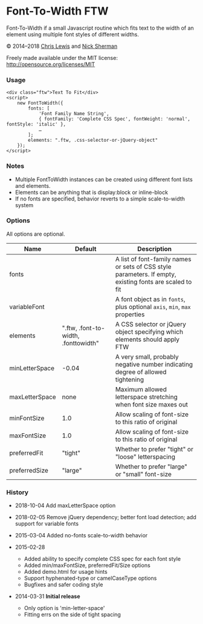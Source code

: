 # Font-To-Width FTW

Font-To-Width if a small Javascript routine which fits text to the width of an element 
using multiple font styles of different widths.

© 2014–2018 [Chris Lewis] and [Nick Sherman]

Freely made available under the MIT license: http://opensource.org/licenses/MIT

### Usage

	<div class="ftw">Text To Fit</div>
	<script> 
		new FontToWidth({
			fonts: [
				'Font Family Name String',
				{ fontFamily: 'Complete CSS Spec', fontWeight: 'normal', fontStyle: 'italic' },
				…
			];
			elements: ".ftw, .css-selector-or-jQuery-object"
		}); 
	</script>

### Notes
* Multiple FontToWidth instances can be created using different font lists and elements.
* Elements can be anything that is display:block or inline-block
* If no fonts are specified, behavior reverts to a simple scale-to-width system

### Options

All options are optional.

Name            | Default                               | Description
----------------|---------------------------------------|----------------------------------------------------------------------------------
 fonts          |                                       | A list of font-family names or sets of CSS style parameters. If empty, existing fonts are scaled to fit
 variableFont   |                                       | A font object as in `fonts`, plus optional `axis`, `min`, `max` properties
 elements       | ".ftw, .font-to-width, .fonttowidth"  | A CSS selector or jQuery object specifying which elements should apply FTW
 minLetterSpace | -0.04                                 | A very small, probably negative number indicating degree of allowed tightening
 maxLetterSpace | none                                  | Maximum allowed letterspace stretching when font size maxes out
 minFontSize    | 1.0                                   | Allow scaling of font-size to this ratio of original
 maxFontSize    | 1.0                                   | Allow scaling of font-size to this ratio of original
 preferredFit   | "tight"                               | Whether to prefer "tight" or "loose" letterspacing
 preferredSize  | "large"                               | Whether to prefer "large" or "small" font-size

### History

* 2018-10-04 Add maxLetterSpace option
* 2018-02-05 Remove jQuery dependency; better font load detection; add support for variable fonts
* 2015-03-04 Added no-fonts scale-to-width behavior

* 2015-02-28
  * Added ability to specify complete CSS spec for each font style
  * Added min/maxFontSize, preferredFit/Size options
  * Added demo.html for usage hints
  * Support hyphenated-type or camelCaseType options
  * Bugfixes and safer coding style

* 2014-03-31 **Initial release**
  * Only option is 'min-letter-space'
  * Fitting errs on the side of tight spacing


[Chris Lewis]: http://chrissam42.com/
[Nick Sherman]: http://nicksherman.com/
